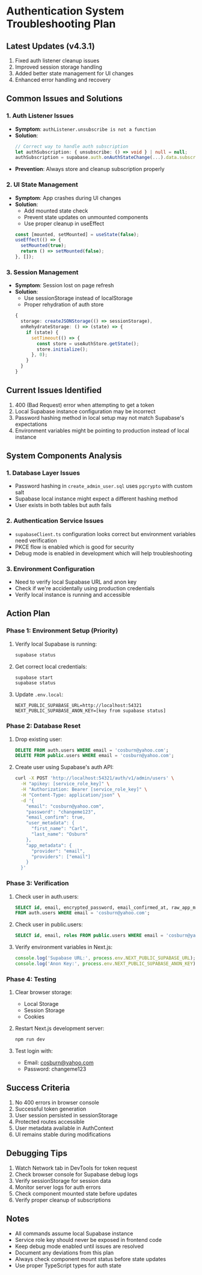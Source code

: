 # Authentication System Troubleshooting Plan

## Latest Updates (v4.3.1)
1. Fixed auth listener cleanup issues
2. Improved session storage handling
3. Added better state management for UI changes
4. Enhanced error handling and recovery

## Common Issues and Solutions

### 1. Auth Listener Issues
- **Symptom**: `authListener.unsubscribe is not a function`
- **Solution**: 
  ```typescript
  // Correct way to handle auth subscription
  let authSubscription: { unsubscribe: () => void } | null = null;
  authSubscription = supabase.auth.onAuthStateChange(...).data.subscription;
  ```
- **Prevention**: Always store and cleanup subscription properly

### 2. UI State Management
- **Symptom**: App crashes during UI changes
- **Solution**:
  - Add mounted state check
  - Prevent state updates on unmounted components
  - Use proper cleanup in useEffect
  ```typescript
  const [mounted, setMounted] = useState(false);
  useEffect(() => {
    setMounted(true);
    return () => setMounted(false);
  }, []);
  ```

### 3. Session Management
- **Symptom**: Session lost on page refresh
- **Solution**:
  - Use sessionStorage instead of localStorage
  - Proper rehydration of auth store
  ```typescript
  {
    storage: createJSONStorage(() => sessionStorage),
    onRehydrateStorage: () => (state) => {
      if (state) {
        setTimeout(() => {
          const store = useAuthStore.getState();
          store.initialize();
        }, 0);
      }
    }
  }
  ```

## Current Issues Identified
1. 400 (Bad Request) error when attempting to get a token
2. Local Supabase instance configuration may be incorrect
3. Password hashing method in local setup may not match Supabase's expectations
4. Environment variables might be pointing to production instead of local instance

## System Components Analysis

### 1. Database Layer Issues
- Password hashing in `create_admin_user.sql` uses `pgcrypto` with custom salt
- Supabase local instance might expect a different hashing method
- User exists in both tables but auth fails

### 2. Authentication Service Issues
- `supabaseClient.ts` configuration looks correct but environment variables need verification
- PKCE flow is enabled which is good for security
- Debug mode is enabled in development which will help troubleshooting

### 3. Environment Configuration
- Need to verify local Supabase URL and anon key
- Check if we're accidentally using production credentials
- Verify local instance is running and accessible

## Action Plan

### Phase 1: Environment Setup (Priority)
1. Verify local Supabase is running:
   ```bash
   supabase status
   ```

2. Get correct local credentials:
   ```bash
   supabase start
   supabase status
   ```

3. Update `.env.local`:
   ```
   NEXT_PUBLIC_SUPABASE_URL=http://localhost:54321
   NEXT_PUBLIC_SUPABASE_ANON_KEY=[key from supabase status]
   ```

### Phase 2: Database Reset
1. Drop existing user:
   ```sql
   DELETE FROM auth.users WHERE email = 'cosburn@yahoo.com';
   DELETE FROM public.users WHERE email = 'cosburn@yahoo.com';
   ```

2. Create user using Supabase's auth API:
   ```bash
   curl -X POST 'http://localhost:54321/auth/v1/admin/users' \
     -H "apikey: [service_role_key]" \
     -H "Authorization: Bearer [service_role_key]" \
     -H "Content-Type: application/json" \
     -d '{
       "email": "cosburn@yahoo.com",
       "password": "changeme123",
       "email_confirm": true,
       "user_metadata": {
         "first_name": "Carl",
         "last_name": "Osburn"
       },
       "app_metadata": {
         "provider": "email",
         "providers": ["email"]
       }
     }'
   ```

### Phase 3: Verification
1. Check user in auth.users:
   ```sql
   SELECT id, email, encrypted_password, email_confirmed_at, raw_app_meta_data
   FROM auth.users WHERE email = 'cosburn@yahoo.com';
   ```

2. Check user in public.users:
   ```sql
   SELECT id, email, roles FROM public.users WHERE email = 'cosburn@yahoo.com';
   ```

3. Verify environment variables in Next.js:
   ```javascript
   console.log('Supabase URL:', process.env.NEXT_PUBLIC_SUPABASE_URL);
   console.log('Anon Key:', process.env.NEXT_PUBLIC_SUPABASE_ANON_KEY);
   ```

### Phase 4: Testing
1. Clear browser storage:
   - Local Storage
   - Session Storage
   - Cookies

2. Restart Next.js development server:
   ```bash
   npm run dev
   ```

3. Test login with:
   - Email: cosburn@yahoo.com
   - Password: changeme123

## Success Criteria
1. No 400 errors in browser console
2. Successful token generation
3. User session persisted in sessionStorage
4. Protected routes accessible
5. User metadata available in AuthContext
6. UI remains stable during modifications

## Debugging Tips
1. Watch Network tab in DevTools for token request
2. Check browser console for Supabase debug logs
3. Verify sessionStorage for session data
4. Monitor server logs for auth errors
5. Check component mounted state before updates
6. Verify proper cleanup of subscriptions

## Notes
- All commands assume local Supabase instance
- Service role key should never be exposed in frontend code
- Keep debug mode enabled until issues are resolved
- Document any deviations from this plan
- Always check component mount status before state updates
- Use proper TypeScript types for auth state 
